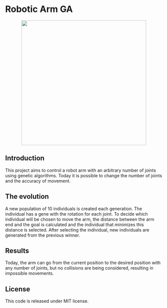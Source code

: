 <!--
title: Robotic Arm GA
description: Robotic arm control with any number of joints using genetic algorithms
image: https://storage.googleapis.com/atta-images/docs/robotic-arm-ga/robotic-arm-ga.gif
build: https://storage.googleapis.com/atta-repos/robotic-arm-ga
-->
# Robotic Arm GA

<div align="center">
  <img src="https://storage.googleapis.com/atta-images/docs/robotic-arm-ga/robotic-arm-ga.gif" height="400">
</div>

## Introduction
This project aims to control a robot arm with an arbitrary number of joints using genetic algorithms.
Today it is possible to change the number of joints and the accuracy of movement.

## The evolution
A new population of 10 individuals is created each generation. The individual has a gene with the rotation for each joint. To decide which individual will be chosen to move the arm, the distance between the arm end and the goal is calculated and the individual that minimizes this distance is selected. After selecting the individual, new individuals are generated from the previous winner.

## Results
Today, the arm can go from the current position to the desired position with any number of joints, but no collisions are being considered, resulting in impossible movements.

## License
This code is released under MIT license.
